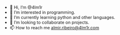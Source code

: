 - 👋 Hi, I’m @4lm1r
- 👀 I’m interested in programming.
- 🌱 I’m currently learning python and other languages.
- 💞️ I’m looking to collaborate on projects.
- 📫 How to reach me almir.ribeiro@4lm1r.com

<!---
4lm1r/4lm1r is a ✨ special ✨ repository because its `README.md` (this file) appears on your GitHub profile.
You can click the Preview link to take a look at your changes.
--->
